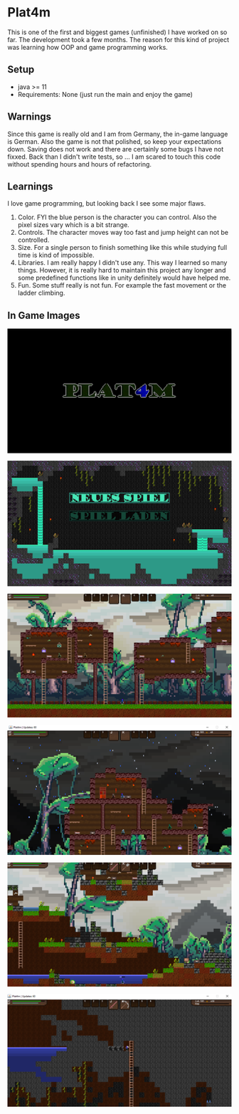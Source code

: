 # Plat4m

This is one of the first and biggest games (unfinished) I have worked on so far. The development took a few months.
The reason for this kind of project was learning how OOP and game programming works.

## Setup
* java >= 11
* Requirements: None (just run the main and enjoy the game)

## Warnings
Since this game is really old and I am from Germany, the in-game language is German. Also the game is not that polished, so keep your expectations down.
Saving does not work and there are certainly some bugs I have not fixxed. Back than I didn't write tests, so ... I am scared to touch this code without spending hours and hours
of refactoring.

## Learnings
I love game programming, but looking back I see some major flaws.
1. Color. FYI the blue person is the character you can control. Also the pixel sizes vary which is a bit strange.
2. Controls. The character moves way too fast and jump height can not be controlled.
3. Size. For a single person to finish something like this while studying full time is kind of impossible.
4. Libraries. I am really happy I didn't use any. This way I learned so many things. However, it is really hard to maintain this project any longer and some predefined functions like in unity definitely would have helped me.
5. Fun. Some stuff really is not fun. For example the fast movement or the ladder climbing.

## In Game Images
![alt text](img/startscreen.png)

![alt text](img/menu.png)

![alt text](img/gameplay_1.png)

![alt text](img/gameplay_2.png)

![alt text](img/gameplay_3.png)

![alt text](img/gameplay_4.png)